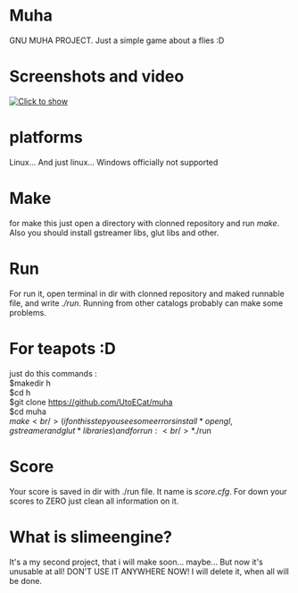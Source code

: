 # Muha
GNU MUHA PROJECT. Just a simple game about a flies :D
# Screenshots and video

[![Click to show](https://img.youtube.com/vi/me0ocE_pRj0/0.jpg)](https://www.youtube.com/watch?v=me0ocE_pRj0)

# platforms
Linux... And just linux... Windows officially not supported
# Make
for make this just open a directory with clonned repository and run *make*. Also you should install gstreamer libs, glut libs and other.
# Run
For run it, open terminal in dir with clonned repository and maked runnable file, and write *./run*. Running from other catalogs probably can make some problems.
# For teapots :D
just do this commands : <br/>
$makedir h <br/>
$cd h <br/>
$git clone https://github.com/UtoECat/muha <br/>
$cd muha <br/>
$make <br/>
(if on this step you see some errors install *opengl, gstreamer and glut* libraries)
and for run :<br/>
*$./run <br/>
# Score
Your score is saved in dir with ./run file. It name is *score.cfg*. For down your scores to ZERO just clean all information on it.
# What is slimeengine?
It's a my second project, that i will make soon... maybe... But now it's unusable at all! DON'T USE IT ANYWHERE NOW! I will delete it, when all will be done.
